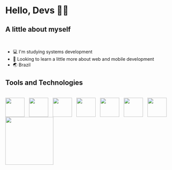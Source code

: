 #  Hello, Devs 🍷🗿

## A little about myself
<br>

- 💻 I'm studying systems development
- 👻 Looking to learn a little more about web and mobile development
- 🌏 Brazil

## Tools and Technologies
<br>
  <div style="display: flex; flex-direction: row; justify-content: space-between">
      <img src="https://cdn.jsdelivr.net/gh/devicons/devicon/icons/php/php-original.svg" height="60px" />
      <img src="https://cdn.jsdelivr.net/gh/devicons/devicon/icons/mysql/mysql-original-wordmark.svg" height="60px" />
      <img src="https://cdn.jsdelivr.net/gh/devicons/devicon/icons/css3/css3-original.svg" height="60px" />
      <img src="https://cdn.jsdelivr.net/gh/devicons/devicon/icons/html5/html5-original.svg" height="60px" />
      <img src="https://cdn.jsdelivr.net/gh/devicons/devicon/icons/javascript/javascript-original.svg" height="60px" />
      <img src="https://cdn.jsdelivr.net/gh/devicons/devicon/icons/react/react-original.svg" height="60px" />
      <img src="https://user-images.githubusercontent.com/112659736/216064828-be39dfcc-0376-4fdc-9662-f3726dc752b8.png" height="60px"/>
  </div>
  
  <div>
    <a href="https://github.com/pablootechar">
    <img height="150em" src="https://github-readme-stats-ten-gilt.vercel.app/api?username=pablootechar&show_icons=true&theme=tokyonight#gh-dark-mode-only&count_private=true"/>
<!--     <img height="150em" src="https://github-readme-stats-ten-gilt.vercel.app/api/top-langs/?username=pablootechar&layout=compact&theme=tokyonight#gh-dark-mode-only"/> -->
  </div>

